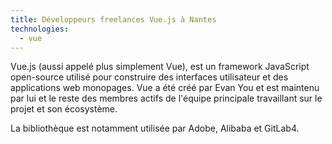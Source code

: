 ```yaml
---
title: Développeurs freelances Vue.js à Nantes
technologies:
  - vue
---
```


Vue.js (aussi appelé plus simplement Vue), est un framework JavaScript open-source utilisé pour construire des interfaces utilisateur et des applications web monopages. Vue a été créé par Evan You et est maintenu par lui et le reste des membres actifs de l'équipe principale travaillant sur le projet et son écosystème.

La bibliothèque est notamment utilisée par Adobe, Alibaba et GitLab4.
